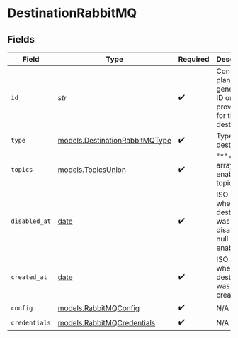 # DestinationRabbitMQ


## Fields

| Field                                                                  | Type                                                                   | Required                                                               | Description                                                            | Example                                                                |
| ---------------------------------------------------------------------- | ---------------------------------------------------------------------- | ---------------------------------------------------------------------- | ---------------------------------------------------------------------- | ---------------------------------------------------------------------- |
| `id`                                                                   | *str*                                                                  | :heavy_check_mark:                                                     | Control plane generated ID or user provided ID for the destination.    | des_12345                                                              |
| `type`                                                                 | [models.DestinationRabbitMQType](../models/destinationrabbitmqtype.md) | :heavy_check_mark:                                                     | Type of the destination.                                               | rabbitmq                                                               |
| `topics`                                                               | [models.TopicsUnion](../models/topicsunion.md)                         | :heavy_check_mark:                                                     | "*" or an array of enabled topics.                                     | *                                                                      |
| `disabled_at`                                                          | [date](https://docs.python.org/3/library/datetime.html#date-objects)   | :heavy_check_mark:                                                     | ISO Date when the destination was disabled, or null if enabled.        | <nil>                                                                  |
| `created_at`                                                           | [date](https://docs.python.org/3/library/datetime.html#date-objects)   | :heavy_check_mark:                                                     | ISO Date when the destination was created.                             | 2024-01-01T00:00:00Z                                                   |
| `config`                                                               | [models.RabbitMQConfig](../models/rabbitmqconfig.md)                   | :heavy_check_mark:                                                     | N/A                                                                    |                                                                        |
| `credentials`                                                          | [models.RabbitMQCredentials](../models/rabbitmqcredentials.md)         | :heavy_check_mark:                                                     | N/A                                                                    |                                                                        |